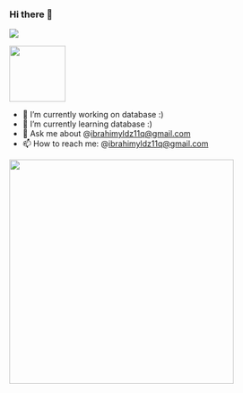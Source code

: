 ### Hi there 👋
![](https://komarev.com/ghpvc/?username=your-github-username&color=red)

<a href="URL_REDIRECT" target="https://aws.amazon.com/tr/architecture/icons/)](https://simpleicons.org/icons/amazonec2.svg"><img align="center" src="URL_TO_YOUR_IMAGE" height="100" /></a>



- 🔭 I’m currently working on database :)
- 🌱 I’m currently learning database :)
- 💬 Ask me about @ibrahimyldz11q@gmail.com
- 📫 How to reach me: @ibrahimyldz11q@gmail.com
<img src="https://github-readme-stats.vercel.app/api?username=ibrahimyldz11q&show_icons=true&theme=ADD_THEME_HERE" width="400">
